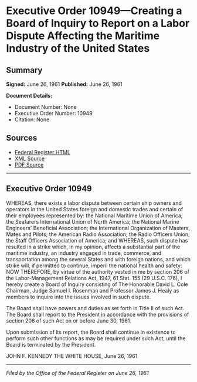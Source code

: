 # Executive Order 10949—Creating a Board of Inquiry to Report on a Labor Dispute Affecting the Maritime Industry of the United States

## Summary

**Signed:** June 26, 1961
**Published:** June 26, 1961

**Document Details:**
- Document Number: None
- Executive Order Number: 10949
- Citation: None

## Sources
- [Federal Register HTML](https://www.presidency.ucsb.edu/documents/executive-order-10949-creating-board-inquiry-report-labor-dispute-affecting-the-maritime)
- [XML Source](None)
- [PDF Source](None)

---

## Executive Order 10949

WHEREAS, there exists a labor dispute between certain ship owners and operators in the United States foreign and domestic trades and certain of their employees represented by: the National Maritime Union of America; the Seafarers International Union of North America; the National Marine Engineers' Beneficial Association; the International Organization of Masters, Mates and Pilots; the American Radio Association; the Radio Officers Union; the Staff Officers Association of America; and
WHEREAS, such dispute has resulted in a strike which, in my opinion, affects a substantial part of the maritime industry, an industry engaged in trade, commerce, and transportation among the several States and with foreign nations, and which strike will, if permitted to continue, imperil the national health and safety:
NOW THEREFORE, by virtue of the authority vested in me by section 206 of the Labor-Management Relations Act, 1947, 61 Stat. 155 (29 U.S.C. 176), I hereby create a Board of Inquiry consisting of The Honorable David L. Cole Chairman, Judge Samuel I. Rosenman and Professor James J. Healy as members to inquire into the issues involved in such dispute.

The Board shall have powers and duties as set forth in Title II of such Act. The Board shall report to the President in accordance with the provisions of section 206 of such Act on or before June 30, 1961.

Upon submission of its report, the Board shall continue in existence to perform such other functions as may be required under such Act, until the Board is terminated by the President.

JOHN F. KENNEDY
THE WHITE HOUSE,
June 26, 1961

---

*Filed by the Office of the Federal Register on June 26, 1961*

